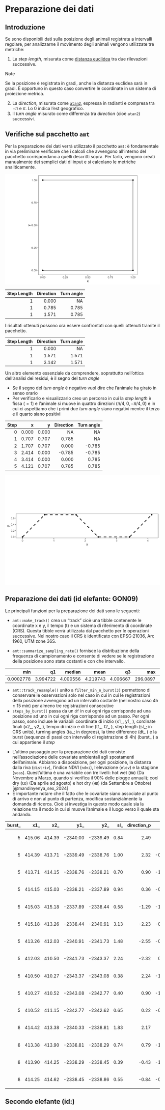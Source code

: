 

# Preparazione dei dati

## Introduzione

Se sono disponibili dati sulla posizione degli animali registrata a
intervalli regolare, per analizzarne il movimento degli animali vengono
utilizzate tre metriche:

1.  La *step length*, misurata come [distanza
    euclidea](https://en.wikipedia.org/wiki/Euclidean_distance) tra due
    rilevazioni successive.

> [!NOTE]
>
> Se la posizione è registrata in gradi, anche la distanza euclidea sarà
> in gradi. È opportuno in questo caso convertire le coordinate in un
> sistema di proiezione metrica.

2.  La *direction*, misurata come
    [`atan2`](https://en.wikipedia.org/wiki/Atan2), espressa in radianti
    e compresa tra $-\pi$ e $\pi$. Lo 0 indica l’est geografico.
3.  Il *turn angle* misurato come differenza tra *direction* (cioè
    `atan2`) successivi.

## Verifiche sul pacchetto `amt`

Per la preparazione dei dati verrà utilizzato il pacchetto `amt`: è
fondamentale in via preliminare verificare che i calcoli che avvengono
all’interno del pacchetto corrispondano a quelli descritti sopra. Per
farlo, vengono creati manualmente dei semplici dati di input e si
calcolano le metriche analiticamente.

![](preparazione_dati_files/figure-commonmark/calcoli-manuali-1.png)

| Step Length | Direction | Turn angle |
|------------:|----------:|-----------:|
|           1 |     0.000 |         NA |
|           1 |     0.785 |      0.785 |
|           1 |     1.571 |      0.785 |

I risultati ottenuti possono ora essere confrontati con quelli ottenuti
tramite il pacchetto.

| Step Length | Direction | Turn angle |
|------------:|----------:|-----------:|
|           1 |     0.000 |         NA |
|           1 |     1.571 |      1.571 |
|           1 |     3.142 |      1.571 |

Un altro elemento essenziale da comprendere, soprattutto nell’ottica
dell’analisi dei residui, è il segno del *turn angle*

- Se il segno del *turn angle* è negativo vuol dire che l’animale ha
  girato in senso orario
- Per verificarlo e visualizzarlo creo un percorso in cui la *step
  length* è fissa ($=1$) e l’animale si muove in quattro direzioni
  ($\pi/4, 0, -\pi/4, 0$) e in cui ci aspettiamo che i primi due *turn
  angle* siano negativi mentre il terzo e il quarto siano positivi

| Step |     x |     y | Direction | Turn angle |
|-----:|------:|------:|----------:|-----------:|
|    0 | 0.000 | 0.000 |        NA |         NA |
|    1 | 0.707 | 0.707 |     0.785 |         NA |
|    2 | 1.707 | 0.707 |     0.000 |     -0.785 |
|    3 | 2.414 | 0.000 |    -0.785 |     -0.785 |
|    4 | 3.414 | 0.000 |     0.000 |      0.785 |
|    5 | 4.121 | 0.707 |     0.785 |      0.785 |

![](preparazione_dati_files/figure-commonmark/turn-angle-1.png)

## Preparazione dei dati (id elefante: GON09)

Le principali funzioni per la preparazione dei dati sono le seguenti:

- `amt::make_track()` crea un “track” cioè una tibble contenente le
  coordinate x e y, il tempo (t) e un sistema di riferimento di
  coordinate (CRS). Questa tibble verrà utilizzata dal pacchetto per le
  operazioni successive. Nel nostro caso il CRS è identificato con
  EPSG:21036, Arc 1960, UTM zone 36S.

<!-- -->

- `amt::summarize_sampling_rate()` fornisce la distribuzione della
  frequenza di campionamento e consente di vedere se le registrazione
  della posizione sono state costanti e con che intervallo.

|       min |       q1 |   median |     mean |       q3 |      max |       sd |    n | unit |
|----------:|---------:|---------:|---------:|---------:|---------:|---------:|-----:|:-----|
| 0.0002778 | 3.994722 | 4.000556 | 4.219743 | 4.006667 | 296.0897 | 4.759062 | 4831 | hour |

- `amt::track_resample()` unito a `filter_min_n_burst(3)` permettono di
  conservare le osservazioni solo nel caso in cui in cui le
  registrazioni della posizione avvengono ad un intervallo costante (nel
  nostro caso 4h $\pm$ 15 min) per almeno tre registrazioni consecutive
- `steps_by_burst()` passa da un `df` in cui ogni riga corrisponde ad
  una posizione ad uno in cui ogni riga corrisponde ad un passo. Per
  ogni passo, sono incluse le variabili coordinate di inizio (x1\_, y1\_
  ), cordinate finali (x2\_, y2\_ ), tempo di inizio e di fine (t1\_,
  t2\_ ), step length (sl\_; in CRS units), turning angles (ta\_; in
  degrees), la time difference (dt\_ ) e la burst (sequenza di passi con
  intervallo di registrazione di 4h) (burst\_ ) a cui appartiene il
  *step*

<!-- -->

- L’ultimo passaggio per la preparazione dei dati consiste
  nell’associazione delle covariate ambientali agli spostamenti
  dell’animale. Abbiamo a disposizione, per ogni posizione, la distanza
  dalla riva (`distriv`), l’indice NDVI (`ndvi`), l’elevazione (`elev`)
  e la stagione (`seas`). Quest’ultima è una variabile con tre livelli:
  hot wet (`HW`) (Da Novembre a Marzo, quando si verifica il 90% delle
  piogge annuali); cool dry (`CD`) (Da aprile ad agosto) e hot dry
  (`HD`) (da Settembre a Ottobre) \[@mandinyenya_sex_2024\]
- È importante notare che il fatto che le covariate siano associate al
  punto di arrivo e non al punto di partenza, modifica sostanzialmente
  la domanda di ricerca. Cioè si investiga in questo modo quale sia la
  relazione tra il modo in cui si muove l’animale e il luogo verso il
  quale sta andando.

| burst\_ | x1\_ | x2\_ | y1\_ | y2\_ | sl\_ | direction_p | ta\_ | t1\_ | t2\_ | dt\_ | distriv | ndvi | elev | seas | geometry | distriv_std | elev_std | ndvi_std |
|---:|---:|---:|---:|---:|---:|---:|---:|:---|:---|:---|---:|---:|---:|:---|:---|---:|---:|---:|
| 5 | 415.06 | 414.39 | -2340.00 | -2339.49 | 0.84 | 2.49 | NA | 2016-02-03 13:57:54 | 2016-02-03 17:58:00 | 4.00 hours | 0.69 | 2677 | 507 | HW | POINT (414.3919 -2339.493) | -0.83 | 1.45 | -0.95 |
| 5 | 414.39 | 413.71 | -2339.49 | -2338.76 | 1.00 | 2.32 | -0.17 | 2016-02-03 17:58:00 | 2016-02-03 21:58:02 | 4.00 hours | 1.69 | 2512 | 522 | HW | POINT (413.7098 -2338.764) | 0.11 | 1.61 | -1.17 |
| 5 | 413.71 | 414.15 | -2338.76 | -2338.21 | 0.70 | 0.90 | -1.42 | 2016-02-03 21:58:02 | 2016-02-04 01:58:02 | 4.00 hours | 1.88 | 3931 | 504 | HW | POINT (414.1464 -2338.214) | 0.29 | 1.42 | 0.73 |
| 5 | 414.15 | 415.03 | -2338.21 | -2337.89 | 0.94 | 0.36 | -0.54 | 2016-02-04 01:58:02 | 2016-02-04 05:57:59 | 4.00 hours | 1.26 | 3120 | 507 | HW | POINT (415.0256 -2337.887) | -0.29 | 1.45 | -0.35 |
| 5 | 415.03 | 415.18 | -2337.89 | -2338.44 | 0.58 | -1.29 | -1.65 | 2016-02-04 05:57:59 | 2016-02-04 09:58:05 | 4.00 hours | 0.84 | 2634 | 514 | HW | POINT (415.1842 -2338.441) | -0.69 | 1.53 | -1.01 |
| 5 | 415.18 | 413.26 | -2338.44 | -2340.91 | 3.13 | -2.23 | -0.94 | 2016-02-04 09:58:05 | 2016-02-04 13:58:10 | 4.00 hours | 1.34 | 3681 | 501 | HW | POINT (413.2572 -2340.906) | -0.22 | 1.39 | 0.40 |
| 5 | 413.26 | 412.03 | -2340.91 | -2341.73 | 1.48 | -2.55 | -0.32 | 2016-02-04 13:58:10 | 2016-02-04 17:58:13 | 4.00 hours | 1.78 | 3174 | 471 | HW | POINT (412.0313 -2341.73) | 0.20 | 1.09 | -0.28 |
| 5 | 412.03 | 410.50 | -2341.73 | -2343.37 | 2.24 | -2.32 | 0.23 | 2016-02-04 17:58:13 | 2016-02-04 21:58:07 | 4.00 hours | 0.22 | 2394 | 437 | HW | POINT (410.5037 -2343.371) | -1.28 | 0.74 | -1.33 |
| 5 | 410.50 | 410.27 | -2343.37 | -2343.08 | 0.38 | 2.24 | -1.73 | 2016-02-04 21:58:07 | 2016-02-05 01:58:16 | 4.00 hours | 0.57 | 2128 | 440 | HW | POINT (410.2719 -2343.075) | -0.95 | 0.77 | -1.68 |
| 5 | 410.27 | 410.52 | -2343.08 | -2342.77 | 0.40 | 0.90 | -1.34 | 2016-02-05 01:58:16 | 2016-02-05 05:58:04 | 4.00 hours | 0.78 | 2735 | 445 | HW | POINT (410.5176 -2342.766) | -0.75 | 0.82 | -0.87 |
| 5 | 410.52 | 411.15 | -2342.77 | -2342.62 | 0.65 | 0.22 | -0.68 | 2016-02-05 05:58:04 | 2016-02-05 10:00:56 | 4.05 hours | 0.86 | 2881 | 451 | HW | POINT (411.1467 -2342.622) | -0.67 | 0.89 | -0.67 |
| 8 | 414.42 | 413.38 | -2340.33 | -2338.81 | 1.83 | 2.17 | NA | 2016-02-06 17:58:25 | 2016-02-06 21:58:27 | 4.00 hours | 1.88 | 2512 | 523 | HW | POINT (413.3846 -2338.814) | 0.29 | 1.62 | -1.17 |
| 8 | 413.38 | 413.90 | -2338.81 | -2338.29 | 0.74 | 0.79 | -1.38 | 2016-02-06 21:58:27 | 2016-02-07 01:58:20 | 4.00 hours | 1.97 | 3085 | 511 | HW | POINT (413.9046 -2338.291) | 0.37 | 1.50 | -0.40 |
| 8 | 413.90 | 414.25 | -2338.29 | -2338.45 | 0.39 | -0.43 | -1.22 | 2016-02-07 01:58:20 | 2016-02-07 05:58:24 | 4.00 hours | 1.63 | 2822 | 516 | HW | POINT (414.255 -2338.453) | 0.05 | 1.55 | -0.75 |
| 8 | 414.25 | 414.62 | -2338.45 | -2338.86 | 0.55 | -0.84 | -0.41 | 2016-02-07 05:58:24 | 2016-02-07 09:58:35 | 4.00 hours | 1.08 | 2543 | 516 | HW | POINT (414.6188 -2338.859) | -0.46 | 1.55 | -1.13 |

## Secondo elefante (id:)
